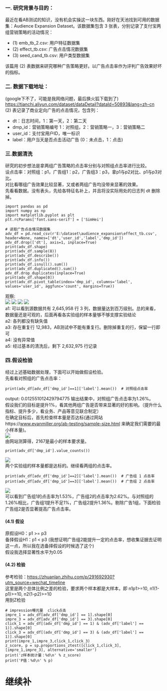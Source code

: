 ### 一. 研究背景与目的：  
最近在看AB测试的知识，没有机会实操这一块东西。刚好在天池找到可用的数据集：Audience Expansion Dataset。该数据集包含 3 张表，分别记录了支付宝两组营销策略的活动情况：
- (1) emb_tb_2.csv: 用户特征数据集
- (2) effect_tb.csv: 广告点击情况数据集
- (3) seed_cand_tb.csv: 用户类型数据集  
>
该篇用 (2) 表数据来研究哪种广告策略更好。以广告点击率作为评判广告效果好坏的指标。    

### 二. 数据下载地址：  
(google下不了，可能是我网络问题，最后换火狐下载到了)   
https://tianchi.aliyun.com/dataset/dataDetail?dataId=50893&lang=zh-cn    
(2) 表记录了商业定向广告的点击情况，包含列：   
  - dt：日志时间，1：第一天，2：第二天
  - dmp_id：营销策略编号 1：对照组，2：营销策略一，3：营销策略二
  - user_id：支付宝用户ID，唯一标识
  - label：用户当天是否点击活动广告 (0：未点击，1：点击)  
>  
### 三.数据清洗    
研究的初步想法是拿两组广告策略的点击率分别与对照组点击率进行比较。  
设点击率：对照组：p1，广告组1：p2，广告组3：p3，拿p1与p2对比、p1与p3对比。  
对比看哪组广告效果比较显著，又或者两组广告均没带来显著的效果。    
先看看数据。没有表头，先给各特征名补上，并且将没实际用处的日志列 dt 删除掉。      
```
import pandas as pd
import numpy as np
import matplotlib.pyplot as plt
plt.rcParams['font.sans-serif'] = ['SimHei']

# 读取广告点击情况数据集  
adv_df = pd.read_csv(r'E:\dataset\audience_expansion\effect_tb.csv', header=None, names=['dt','user_id','label','dmp_id'])
adv_df.drop(['dt'], axis=1, inplace=True)
print(adv_df.shape)
print(adv_df.sample(8))
print(adv_df.describe())
print(adv_df.info())
print(adv_df.isnull().sum())
print(adv_df.duplicated().sum())
adv_df.drop_duplicates(inplace=True)
print(adv_df.shape[0])
print(adv_df.pivot_table(index='dmp_id', columns='label', values='user_id', aggfunc='count', margins=True))            
```
观察:    
![](https://ftp.bmp.ovh/imgs/2020/11/70bf6b275a842503.png)
![](https://ftp.bmp.ovh/imgs/2020/11/0eda4afca8080db9.png)
![](https://ftp.bmp.ovh/imgs/2020/11/3e8cc28030b3df0e.png)
![](https://ftp.bmp.ovh/imgs/2020/11/a421f77a5193f197.png)   
a1: 可以看到源数据共有 2,645,958 行 3 列，数据量达到百万级别。总的来看，数据量还是可观的，后面再看各实验组的样本量够不够支撑实验结论       
a2: 各列都没有缺失值    
a3: 存在重复行 12,983，AB测试中不能有重复行。删除掉重复的行，保留一行即可     
a4: 没有异常值    
a5: 经过基本的清洗后，剩下 2,632,975 行记录     

### 四.假设检验
经过上述基础数据处理，下面可以开始做假设检验。   
先看看对照组的广告点击率：  
```
print(adv_df[adv_df['dmp_id']==1]['label'].mean())  # 对照组点击率
```
output: 0.012551012429794775
输出结果中，对照组广告点击率为1.26%。   
假设我们的目标是提升1%，看其他两组广告是否带来显著的好的影响。（提升什么指标、提升多少，看业务、产品等意见联合制定）    
在确定目标后，首先检查样本量是否达标(通过网站https://www.evanmiller.org/ab-testing/sample-size.html 来确定我们需要的最小样本量)。  
![](https://s3.ax1x.com/2020/11/25/DdsJYQ.png)    
由网站测算得，2167是最小的样本要求量。    
```
print(adv_df['dmp_id'].value_counts())
```
![](https://s3.ax1x.com/2020/11/25/Dd6QIS.png)  
两个实验组的样本量都是达标的。继续看两组的点击率。  
```
print(adv_df[adv_df['dmp_id']==2]['label'].mean())  # 广告组 1 点击率
print(adv_df[adv_df['dmp_id']==3]['label'].mean())  # 广告组 2 点击率
```
![](https://s3.ax1x.com/2020/11/25/Dd6zWQ.png)  
可以看到广告组1的点击率为1.53%，广告组2的点击率为2.62%。与对照组的1.26%相比，广告组1提升不足1%，广告组2提升1.36%。剔除广告1组，下面检验广告组2是否显著提高广告点击率。  

#### (4.1) 假设
原假设H0：p1 >= p3  
备择假设H1：p1 < p3 (我想证明广告组2能提升一定的点击率，想收集证据去证明这一点，所以我在选备择假设的时候选了这个)  
假设我选择显著性水平为0.05  
#### (4.2) 检验
参考检验：https://zhuanlan.zhihu.com/p/291692930?utm_source=wechat_timeline  
这里是两个总体比例之差的检验，要求两个样本都是大样本，即 n1p1>=10, n1(1-p1)>=10, n2(1-p2)>=10  
用到Z检验  
```
# impression曝光量  click点击
impre_1 = adv_df[adv_df['dmp_id'] == 1].shape[0]
impre_3 = adv_df[adv_df['dmp_id'] == 3].shape[0]
click_1 = adv_df[(adv_df['dmp_id'] == 1) & (adv_df['label'] == 1)].shape[0]
click_3 = adv_df[(adv_df['dmp_id'] == 3) & (adv_df['label'] == 1)].shape[0]
print(impre_1,impre_3,click_1,click_3)
z_score, p = sp.proportions_ztest([click_1,click_3], [impre_1,impre_3], alternative='smaller')
print('z样本统计量：%d\n' % z_score)
print('P值：%d\n' % p)
```

# 继续补

